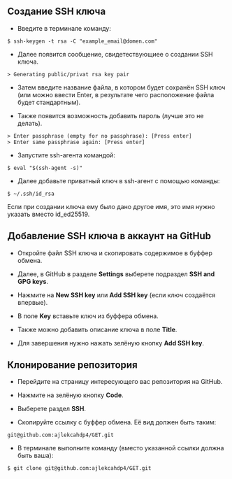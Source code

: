 ## Создание SSH ключа
* Введите в терминале команду:
```
$ ssh-keygen -t rsa -C "example_email@domen.com"
```

* Далее появится сообщение, свидетествующиее о создании SSH ключа.
```
> Generating public/privat rsa key pair
```

* Затем введите название файла, в котором будет сохранён SSH ключ (или можно ввести Enter, в результате чего расположение файла будет стандартным).


* Также появится возможность добавить пароль (лучше это не делать).
```
> Enter passphrase (empty for no passphrase): [Press enter]
> Enter same passphrase again: [Press enter]
```

* Запустите ssh-агента командой:
```
$ eval "$(ssh-agent -s)"
```

* Далее добавьте приватный ключ в ssh-агент с помощью команды:
```
$ ~/.ssh/id_rsa
```
Если при создании ключа ему было дано другое имя, это имя нужно указать вместо id_ed25519.

## Добавление SSH ключа в аккаунт на GitHub

* Откройте файл SSH ключа и скопировать содержимое в буффер обмена.

* Далее, в GitHub в разделе **Settings** выберете подраздел **SSH and GPG keys**.

* Нажмите на **New SSH key** или **Add SSH key** (если ключ создаётся впервые).

* В поле **Key** вставьте ключ из буффера обмена.

* Также можно добавить описание ключа в поле **Title**.

* Для завершения нужно нажать зелёную кнопку **Add SSH key**.

## Клонирование репозитория

* Перейдите на страницу интересующего вас репозитория на GitHub.

* Нажмите на зелёную кнопку **Code**.

* Выберете раздел **SSH**.

* Скопируйте ссылку с буффер обмена. Её вид должен быть таким:

```
git@github.com:ajlekcahdp4/GET.git
```

* В терминале выполните команду (вместо указанной ссылки должна быть ваша):

```
$ git clone git@github.com:ajlekcahdp4/GET.git
```
